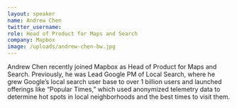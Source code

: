 ```yaml
---
layout: speaker
name: Andrew Chen
twitter_username:
role: Head of Product for Maps and Search
company: Mapbox
image: /uploads/andrew-chen-bw.jpg
---
```


Andrew Chen recently joined Mapbox as Head of Product for Maps and Search. Previously, he was Lead Google PM of Local Search, where he grew Google’s local search user base to over 1 billion users and launched offerings like “Popular Times,” which used anonymized telemetry data to determine hot spots in local neighborhoods and the best times to visit them.